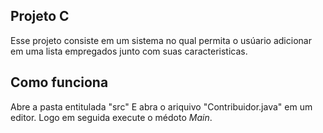 ## Projeto C 

Esse projeto consiste em um sistema no qual permita o usúario adicionar em uma lista empregados junto com suas caracteristicas.

## Como funciona
Abre a pasta entitulada "src" E abra o ariquivo "Contribuidor.java" em um editor. Logo em seguida execute o médoto _Main_.